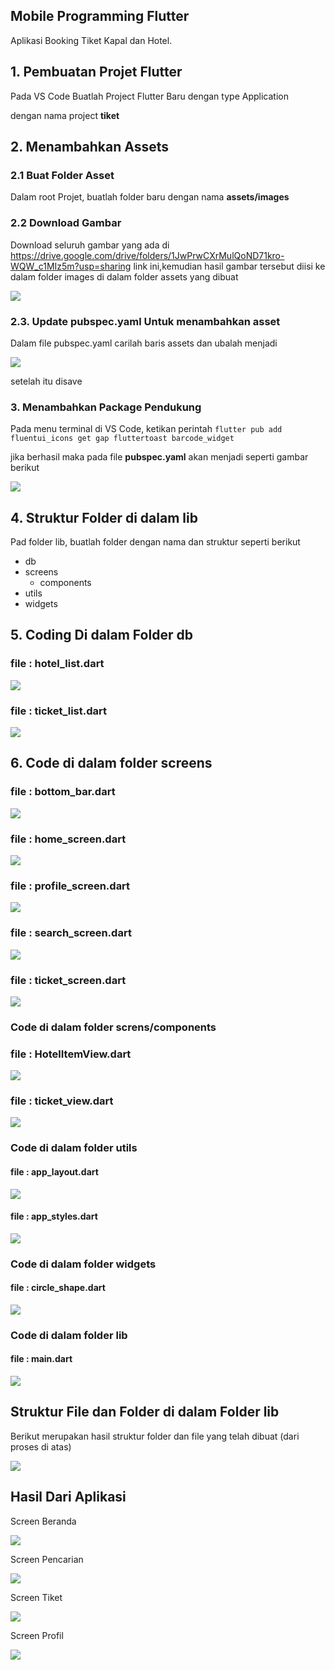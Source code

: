 ## Mobile Programming Flutter

Aplikasi Booking Tiket Kapal dan Hotel.

## 1. Pembuatan Projet Flutter

Pada VS Code Buatlah Project Flutter Baru dengan type Application

dengan nama project **tiket**

## 2. Menambahkan Assets

### 2.1 Buat Folder Asset

Dalam root Projet, buatlah folder baru dengan nama **assets/images**

### 2.2 Download Gambar

Download seluruh gambar yang ada di https://drive.google.com/drive/folders/1JwPrwCXrMulQoND71kro-WQW_c1MIz5m?usp=sharing link ini,kemudian hasil gambar tersebut diisi ke dalam folder images di dalam folder assets yang dibuat

![](assets/20231207_131622_z1.png)

### 2.3. Update pubspec.yaml Untuk menambahkan asset

Dalam file pubspec.yaml carilah baris assets dan ubalah menjadi

![](assets/20231207_132259_z3.png)

setelah itu disave

### 3. Menambahkan Package Pendukung

Pada menu terminal di VS Code, ketikan perintah `flutter pub add fluentui_icons get gap fluttertoast barcode_widget`

jika berhasil maka pada file **pubspec.yaml** akan menjadi seperti gambar berikut

![](assets/20231207_132007_z2.png)

## 4. Struktur Folder di dalam lib

Pad folder lib, buatlah folder dengan nama dan struktur seperti berikut

* db
* screens
  * components
* utils
* widgets

## 5. Coding Di dalam Folder db

### file : hotel_list.dart

![](assets/20231207_132845_c01.png)

### file : ticket_list.dart

![](assets/20231207_132938_c02.png)

## 6. Code di dalam folder screens

### file : bottom_bar.dart

![](assets/20231207_133809_s1.png)

### file : home_screen.dart

![](assets/20231207_133828_s2.png)

### file : profile_screen.dart

![](assets/20231207_133841_s3.png)

### file : search_screen.dart

![](assets/20231207_133855_s4.png)

### file : ticket_screen.dart

![](assets/20231207_134220_s5.png)

### Code di dalam folder screns/components

### file : HotelItemView.dart

![](assets/20231207_134028_sc1.png)

### file : ticket_view.dart

![](assets/20231207_134039_sc2.png)

### Code di dalam folder utils

#### file : app_layout.dart

![](assets/20231207_134736_u1.png)

#### file : app_styles.dart

![](assets/20231207_134748_u2.png)

### Code di dalam folder widgets

#### file : circle_shape.dart

![](assets/20231207_134759_w.png)

### Code di dalam folder lib

#### file : main.dart

![](assets/20231207_134814_m.png)

## Struktur File dan Folder di dalam Folder lib

Berikut merupakan hasil struktur folder dan file yang telah dibuat (dari proses di atas)

![](assets/20231207_141517_ff.png)

## Hasil Dari Aplikasi

Screen Beranda

![](assets/20231207_140030_home.gif)

Screen Pencarian

![](assets/20231207_140030_cari.gif)

Screen Tiket

![](assets/20231207_140030_tiket.gif)

Screen Profil

![](assets/20231207_140030_profil.gif)
